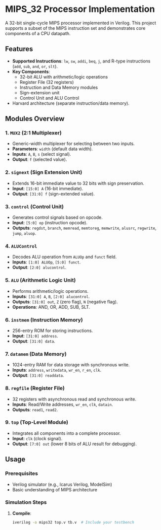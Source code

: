 # MIPS_32 Processor Implementation

A 32-bit single-cycle MIPS processor implemented in Verilog. This project supports a subset of the MIPS instruction set and demonstrates core components of a CPU datapath.

## Features
- **Supported Instructions**: `lw`, `sw`, `addi`, `beq`, `j`, and R-type instructions (`add`, `sub`, `and`, `or`, `slt`).
- **Key Components**:
  - 32-bit ALU with arithmetic/logic operations
  - Register File (32 registers)
  - Instruction and Data Memory modules
  - Sign-extension unit
  - Control Unit and ALU Control
- Harvard architecture (separate instruction/data memory).

## Modules Overview

### 1. `MUX2` (2:1 Multiplexer)
- Generic-width multiplexer for selecting between two inputs.
- **Parameters**: `width` (default data width).
- **Inputs**: `A`, `B`, `s` (select signal).
- **Output**: `f` (selected value).

### 2. `signext` (Sign Extension Unit)
- Extends 16-bit immediate value to 32 bits with sign preservation.
- **Input**: `[15:0] A` (16-bit immediate).
- **Output**: `[31:0] f` (sign-extended value).

### 3. `control` (Control Unit)
- Generates control signals based on opcode.
- **Input**: `[5:0] op` (instruction opcode).
- **Outputs**: `regdst`, `branch`, `memread`, `memtoreg`, `memwrite`, `alusrc`, `regwrite`, `jump`, `aluop`.

### 4. `ALUControl`
- Decodes ALU operation from `ALUOp` and `funct` field.
- **Inputs**: `[1:0] ALUOp`, `[5:0] funct`.
- **Output**: `[2:0] alucontrol`.

### 5. `ALU` (Arithmetic Logic Unit)
- Performs arithmetic/logic operations.
- **Inputs**: `[31:0] A`, `B`, `[2:0] alucontrol`.
- **Outputs**: `[31:0] out`, `Z` (zero flag), `N` (negative flag).
- **Operations**: AND, OR, ADD, SUB, SLT.

### 6. `instmem` (Instruction Memory)
- 256-entry ROM for storing instructions.
- **Input**: `[31:0] address`.
- **Output**: `[31:0] data`.

### 7. `datamem` (Data Memory)
- 1024-entry RAM for data storage with synchronous write.
- **Inputs**: `address`, `writedata`, `wr_en`, `r_en`, `clk`.
- **Output**: `[31:0] readdata`.

### 8. `regfile` (Register File)
- 32 registers with asynchronous read and synchronous write.
- **Inputs**: Read/Write addresses, `wr_en`, `clk`, `datain`.
- **Outputs**: `read1`, `read2`.

### 9. `top` (Top-Level Module)
- Integrates all components into a complete processor.
- **Input**: `clk` (clock signal).
- **Output**: `[7:0] out` (lower 8 bits of ALU result for debugging).

## Usage

### Prerequisites
- Verilog simulator (e.g., Icarus Verilog, ModelSim)
- Basic understanding of MIPS architecture

### Simulation Steps
1. **Compile**:
   ```bash
   iverilog -o mips32 top.v tb.v  # Include your testbench
